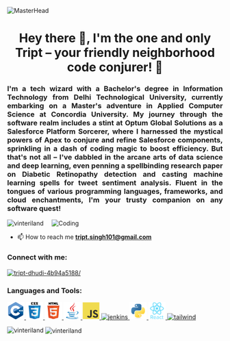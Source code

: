 ![MasterHead](https://user-images.githubusercontent.com/74038190/241765440-80728820-e06b-4f96-9c9e-9df46f0cc0a5.gif)
<h1 align="center">Hey there 👋, I'm the one and only Tript – your friendly neighborhood code conjurer! 🚀</h1>
<h3 align="justify">I'm a tech wizard with a Bachelor's degree in Information Technology from Delhi Technological University, currently embarking on a Master's adventure in Applied Computer Science at Concordia University. My journey through the software realm includes a stint at Optum Global Solutions as a Salesforce Platform Sorcerer, where I harnessed the mystical powers of Apex to conjure and refine Salesforce components, sprinkling in a dash of coding magic to boost efficiency. But that's not all – I've dabbled in the arcane arts of data science and deep learning, even penning a spellbinding research paper on Diabetic Retinopathy detection and casting machine learning spells for tweet sentiment analysis. Fluent in the tongues of various programming languages, frameworks, and cloud enchantments, I'm your trusty companion on any software quest!</h3>

<img align="right" alt="Coding" width="400" src="[https://cdn.dribbble.com/users/116207...](https://camo.githubusercontent.com/cae12fddd9d6982901d82580bdf321d81fb299141098ca1c2d4891870827bf17/68747470733a2f2f6d69726f2e6d656469756d2e636f6d2f6d61782f313336302f302a37513379765349765f7430696f4a2d5a2e676966)">

<p align="left"> <img src="https://komarev.com/ghpvc/?username=vinteriland&label=Profile%20views&color=0e75b6&style=flat" alt="vinteriland" /> </p>

- 📫 How to reach me **tript.singh101@gmail.com**

<h3 align="left">Connect with me:</h3>
<p align="left">
<a href="https://linkedin.com/in/tript-dhudi-4b94a5188/" target="blank"><img align="center" src="https://raw.githubusercontent.com/rahuldkjain/github-profile-readme-generator/master/src/images/icons/Social/linked-in-alt.svg" alt="tript-dhudi-4b94a5188/" height="30" width="40" /></a>
</p>

<h3 align="left">Languages and Tools:</h3>
<p align="left"> <a href="https://www.w3schools.com/cpp/" target="_blank" rel="noreferrer"> <img src="https://raw.githubusercontent.com/devicons/devicon/master/icons/cplusplus/cplusplus-original.svg" alt="cplusplus" width="40" height="40"/> </a> <a href="https://www.w3schools.com/css/" target="_blank" rel="noreferrer"> <img src="https://raw.githubusercontent.com/devicons/devicon/master/icons/css3/css3-original-wordmark.svg" alt="css3" width="40" height="40"/> </a> <a href="https://www.w3.org/html/" target="_blank" rel="noreferrer"> <img src="https://raw.githubusercontent.com/devicons/devicon/master/icons/html5/html5-original-wordmark.svg" alt="html5" width="40" height="40"/> </a> <a href="https://www.java.com" target="_blank" rel="noreferrer"> <img src="https://raw.githubusercontent.com/devicons/devicon/master/icons/java/java-original.svg" alt="java" width="40" height="40"/> </a> <a href="https://developer.mozilla.org/en-US/docs/Web/JavaScript" target="_blank" rel="noreferrer"> <img src="https://raw.githubusercontent.com/devicons/devicon/master/icons/javascript/javascript-original.svg" alt="javascript" width="40" height="40"/> </a> <a href="https://www.jenkins.io" target="_blank" rel="noreferrer"> <img src="https://www.vectorlogo.zone/logos/jenkins/jenkins-icon.svg" alt="jenkins" width="40" height="40"/> </a> <a href="https://www.python.org" target="_blank" rel="noreferrer"> <img src="https://raw.githubusercontent.com/devicons/devicon/master/icons/python/python-original.svg" alt="python" width="40" height="40"/> </a> <a href="https://reactjs.org/" target="_blank" rel="noreferrer"> <img src="https://raw.githubusercontent.com/devicons/devicon/master/icons/react/react-original-wordmark.svg" alt="react" width="40" height="40"/> </a> <a href="https://tailwindcss.com/" target="_blank" rel="noreferrer"> <img src="https://www.vectorlogo.zone/logos/tailwindcss/tailwindcss-icon.svg" alt="tailwind" width="40" height="40"/> </a> </p>

<p><img align="left" src="https://github-readme-stats.vercel.app/api/top-langs?username=vinteriland&show_icons=true&locale=en&layout=compact" alt="vinteriland" /></p>

<p>&nbsp;<img align="center" src="https://github-readme-stats.vercel.app/api?username=vinteriland&show_icons=true&locale=en" alt="vinteriland" /></p>
